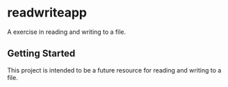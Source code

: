 # readwriteapp

A exercise in reading and writing to a file.

## Getting Started

This project is intended to be a future resource for reading and writing to a file.
